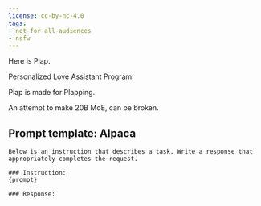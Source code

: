 ```yaml
---
license: cc-by-nc-4.0
tags:
- not-for-all-audiences
- nsfw
---
```

Here is Plap.

Personalized Love Assistant Program.

Plap is made for Plapping.

An attempt to make 20B MoE, can be broken.

## Prompt template: Alpaca

```
Below is an instruction that describes a task. Write a response that appropriately completes the request.

### Instruction:
{prompt}

### Response:
```